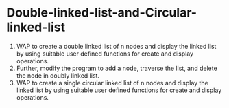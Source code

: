 # Double-linked-list-and-Circular-linked-list

1. WAP to create a double linked list of n nodes and display the linked list by using suitable 
user defined functions for create and display operations. 
2. Further, modify the program to add a node, traverse the list, and delete the node in doubly 
linked list. 
3. WAP to create a single circular linked list of n nodes and display the linked list by using 
suitable user defined functions for create and display operations.
